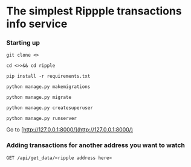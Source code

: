 # The simplest Rippple transactions info service


### Starting up

```git clone <>```

```cd <>>&& cd ripple```

```pip install -r requirements.txt```

```python manage.py makemigrations```

```python manage.py migrate```

```python manage.py createsuperuser```

```python manage.py runserver```

Go to [http://127.0.0.1:8000/](http://127.0.0.1:8000/)


### Adding transactions for another address you want to watch

```GET /api/get_data/<ripple address here>```
